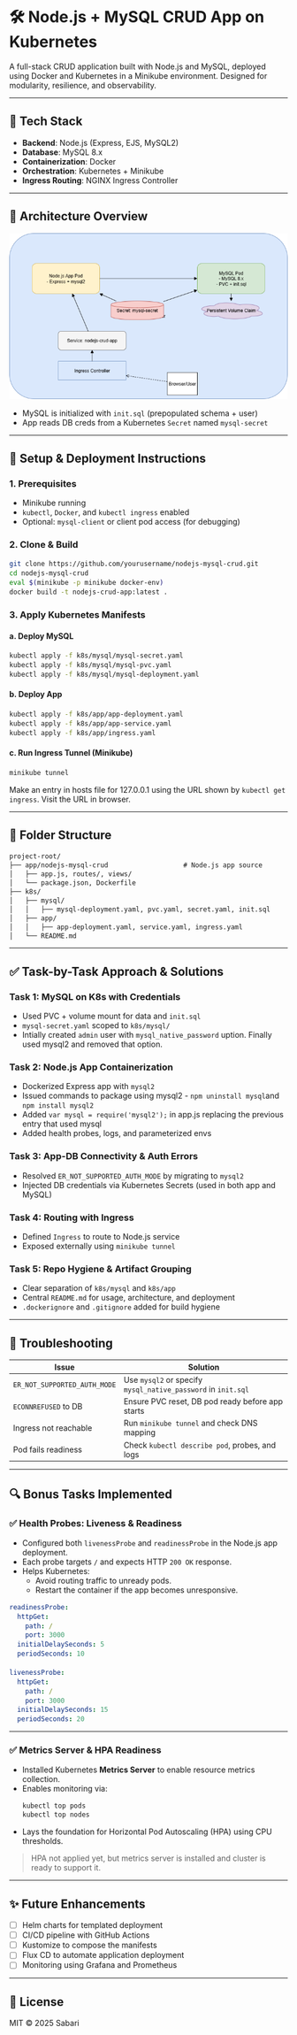 # 🛠️ Node.js + MySQL CRUD App on Kubernetes

A full-stack CRUD application built with Node.js and MySQL, deployed using Docker and Kubernetes in a Minikube environment. Designed for modularity, resilience, and observability.

---

## 🔧 Tech Stack

- **Backend**: Node.js (Express, EJS, MySQL2)
- **Database**: MySQL 8.x
- **Containerization**: Docker
- **Orchestration**: Kubernetes + Minikube
- **Ingress Routing**: NGINX Ingress Controller

---


## 🧱 Architecture Overview

![Minikube Architecture](./docs/Minikube-Project.drawio.png)


- MySQL is initialized with `init.sql` (prepopulated schema + user)
- App reads DB creds from a Kubernetes `Secret` named `mysql-secret`

---

## 🚀 Setup & Deployment Instructions

### 1. **Prerequisites**
- Minikube running
- `kubectl`, `Docker`, and `kubectl ingress` enabled
- Optional: `mysql-client` or client pod access (for debugging)

### 2. **Clone & Build**
```bash
git clone https://github.com/yourusername/nodejs-mysql-crud.git
cd nodejs-mysql-crud
eval $(minikube -p minikube docker-env) 
docker build -t nodejs-crud-app:latest .
```

### 3. **Apply Kubernetes Manifests**

#### a. Deploy MySQL
```bash
kubectl apply -f k8s/mysql/mysql-secret.yaml
kubectl apply -f k8s/mysql/mysql-pvc.yaml
kubectl apply -f k8s/mysql/mysql-deployment.yaml
```

#### b. Deploy App
```bash
kubectl apply -f k8s/app/app-deployment.yaml
kubectl apply -f k8s/app/app-service.yaml
kubectl apply -f k8s/app/ingress.yaml
```

#### c. Run Ingress Tunnel (Minikube)
```bash
minikube tunnel
```

Make an entry in hosts file for 127.0.0.1 using the URL shown by `kubectl get ingress`. Visit the URL in browser.


---

## 📂 Folder Structure

```
project-root/
├── app/nodejs-mysql-crud                   # Node.js app source
│   ├── app.js, routes/, views/
│   └── package.json, Dockerfile
├── k8s/
│   ├── mysql/
│   │   ├── mysql-deployment.yaml, pvc.yaml, secret.yaml, init.sql
│   ├── app/
│   │   ├── app-deployment.yaml, service.yaml, ingress.yaml
│   └── README.md
```

---

## ✅ Task-by-Task Approach & Solutions

### Task 1: MySQL on K8s with Credentials
- Used PVC + volume mount for data and `init.sql`
- `mysql-secret.yaml` scoped to `k8s/mysql/`
- Intially created `admin` user with `mysql_native_password` uption. Finally used mysql2 and removed that option.

### Task 2: Node.js App Containerization
- Dockerized Express app with `mysql2`
- Issued commands to package using mysql2 - `npm uninstall mysql`and `npm install mysql2`
- Added `var mysql = require('mysql2');` in app.js replacing the previous entry that used mysql
- Added health probes, logs, and parameterized envs

### Task 3: App-DB Connectivity & Auth Errors
- Resolved `ER_NOT_SUPPORTED_AUTH_MODE` by migrating to `mysql2`
- Injected DB credentials via Kubernetes Secrets (used in both app and MySQL)

### Task 4: Routing with Ingress
- Defined `Ingress` to route to Node.js service
- Exposed externally using `minikube tunnel`

### Task 5: Repo Hygiene & Artifact Grouping
- Clear separation of `k8s/mysql` and `k8s/app`
- Central `README.md` for usage, architecture, and deployment
- `.dockerignore` and `.gitignore` added for build hygiene

---

## 🐛 Troubleshooting

| Issue | Solution |
|-------|----------|
| `ER_NOT_SUPPORTED_AUTH_MODE` | Use `mysql2` or specify `mysql_native_password` in `init.sql` |
| `ECONNREFUSED` to DB | Ensure PVC reset, DB pod ready before app starts |
| Ingress not reachable | Run `minikube tunnel` and check DNS mapping |
| Pod fails readiness | Check `kubectl describe pod`, probes, and logs |

---

## 🔍 Bonus Tasks Implemented

### ✅ Health Probes: Liveness & Readiness

- Configured both `livenessProbe` and `readinessProbe` in the Node.js app deployment.
- Each probe targets `/` and expects HTTP `200 OK` response.
- Helps Kubernetes:
  - Avoid routing traffic to unready pods.
  - Restart the container if the app becomes unresponsive.

```yaml
readinessProbe:
  httpGet:
    path: /
    port: 3000
  initialDelaySeconds: 5
  periodSeconds: 10

livenessProbe:
  httpGet:
    path: /
    port: 3000
  initialDelaySeconds: 15
  periodSeconds: 20
```

---

### ✅ Metrics Server & HPA Readiness

- Installed Kubernetes **Metrics Server** to enable resource metrics collection.
- Enables monitoring via:
  ```bash
  kubectl top pods
  kubectl top nodes
  ```
- Lays the foundation for Horizontal Pod Autoscaling (HPA) using CPU thresholds.

> HPA not applied yet, but metrics server is installed and cluster is ready to support it.


---


## ✨ Future Enhancements

- [ ] Helm charts for templated deployment
- [ ] CI/CD pipeline with GitHub Actions
- [ ] Kustomize to compose the manifests
- [ ] Flux CD to automate application deployment
- [ ] Monitoring using Grafana and Prometheus

---

## 📜 License

MIT © 2025 Sabari
